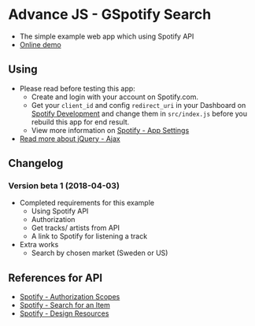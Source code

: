 # Advance JS - GSpotify Search
* The simple example web app which using Spotify API
* [Online demo](https://nguyenkhois.github.io/advjs-spotifysearch/public/)

## Using
* Please read before testing this app:
    * Create and login with your account on Spotify.com.
    * Get your `client_id` and config `redirect_uri` in your Dashboard on [Spotify Development](https://beta.developer.spotify.com/) and change them in `src/index.js` before you rebuild this app for end result.
    * View more information on [Spotify - App Settings](https://beta.developer.spotify.com/documentation/general/guides/app-settings/)
* [Read more about jQuery - Ajax](http://api.jquery.com/jquery.ajax/)

## Changelog
### Version beta 1 (2018-04-03)
* Completed requirements for this example
    * Using Spotify API
    * Authorization
    * Get tracks/ artists from API
    * A link to Spotify for listening a track
* Extra works
    * Search by chosen market (Sweden or US)

## References for API
* [Spotify - Authorization Scopes](https://beta.developer.spotify.com/documentation/general/guides/scopes/)
* [Spotify - Search for an Item](https://beta.developer.spotify.com/documentation/web-api/reference/search/search/)
* [Spotify - Design Resources](https://developer.spotify.com/design/)